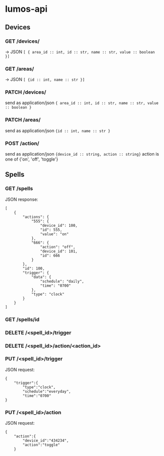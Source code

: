 # lumos-api

## Devices

### GET /devices/
-> JSON
`[ { area_id :: int, id :: str, name :: str, value :: boolean }]`

### GET /areas/
-> JSON
`[ {id :: int, name :: str }]`

### PATCH /devices/<deviceID>
send as application/json
`{ area_id :: int, id :: str, name :: str, value :: boolean }`

### PATCH /areas/<areaID>
send as application/json
`{id :: int, name :: str }`

### POST /action/
send as application/json
`{device_id :: string, action :: string}`
action is one of {'on', 'off', 'toggle'}

## Spells

### GET /spells
JSON response:
```
[
    {
        "actions": {
            "555": {
                "device_id": 100,
                "id": 555,
                "value": "on"
            },
            "666": {
                "action": "off",
                "device_id": 101,
                "id": 666
            }
        },
        "id": 100,
        "trigger": {
            "data": {
                "schedule": "daily",
                "time": "0700"
            },
            "type": "clock"
        }
    }
]
```

### GET /spells/id

### DELETE /<spell_id>/trigger

### DELETE /<spell_id>/action/<action_id>

### PUT /<spell_id>/trigger
JSON request:
```
{
    "trigger":{
        "type":"clock",
        "schedule":"everyday",
        "time":"0700"
}
```


### PUT /<spell_id>/action
JSON request:
```
{
    "action":{
        "device_id":"434234",
        "action":"toggle"
    }
```